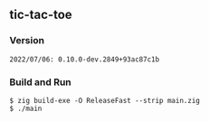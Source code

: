 ## tic-tac-toe
### Version
```
2022/07/06: 0.10.0-dev.2849+93ac87c1b
```
### Build and Run
```
$ zig build-exe -O ReleaseFast --strip main.zig
$ ./main
```
